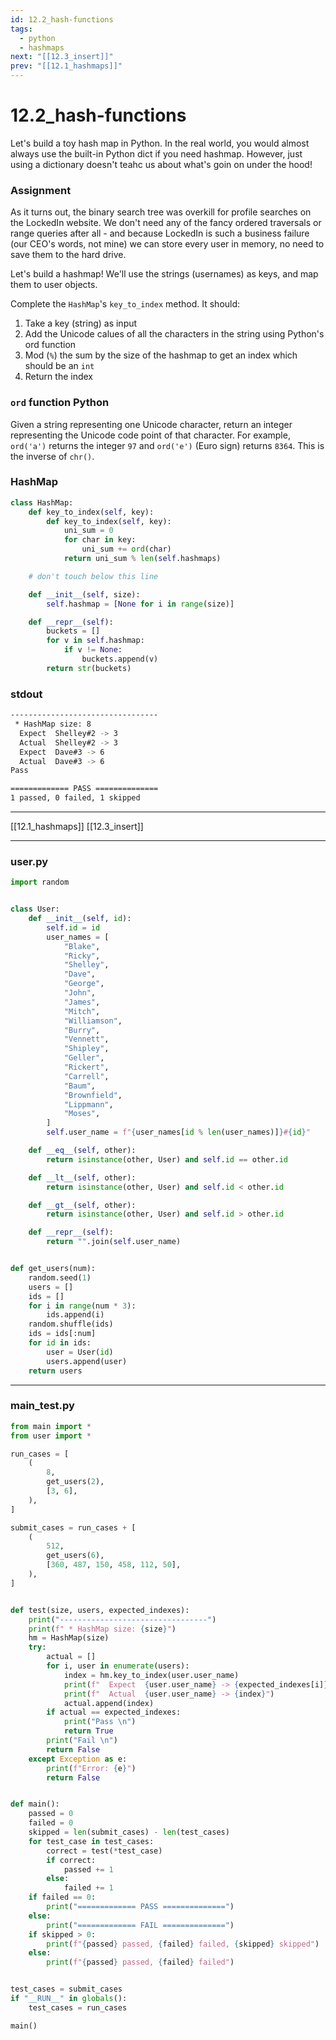 ```yaml
---
id: 12.2_hash-functions
tags:
  - python
  - hashmaps
next: "[[12.3_insert]]"
prev: "[[12.1_hashmaps]]"
---
```


# 12.2_hash-functions
Let's build a toy hash map in Python. 
In the real world, you would almost always use the built-in Python dict if you need hashmap.
However, just using a dictionary doesn't teahc us about what's goin on under the hood!

### Assignment
As it turns out, the binary search tree was overkill for profile searches on the LockedIn website. We don't need any of the fancy ordered traversals or range queries after all - and because LockedIn is such a business failure (our CEO's words, not mine) we can store every user in memory, no need to save them to the hard drive.

Let's build a hashmap! We'll use the strings (usernames) as keys, and map them to user objects.

Complete the `HashMap`'s `key_to_index` method. It should:
1. Take a key (string) as input
2. Add the Unicode calues of all the characters in the string using Python's ord function
3. Mod (`%`) the sum by the size of the hashmap to get an index which should be an `int`
4. Return the index

### `ord` function Python
Given a string representing one Unicode character, return an integer representing the Unicode code point of that character.
For example, `ord('a')` returns the integer `97` and `ord('e')` (Euro sign) returns `8364`.
This is the inverse of `chr()`.

### HashMap
```python
class HashMap:
    def key_to_index(self, key):
        def key_to_index(self, key):
            uni_sum = 0
            for char in key:
                uni_sum += ord(char)
            return uni_sum % len(self.hashmaps)

    # don't touch below this line

    def __init__(self, size):
        self.hashmap = [None for i in range(size)]

    def __repr__(self):
        buckets = []
        for v in self.hashmap:
            if v != None:
                buckets.append(v)
        return str(buckets)
```

### stdout
``` bash
---------------------------------
 * HashMap size: 8
  Expect  Shelley#2 -> 3
  Actual  Shelley#2 -> 3
  Expect  Dave#3 -> 6
  Actual  Dave#3 -> 6
Pass 

============= PASS ==============
1 passed, 0 failed, 1 skipped
```

---
[[12.1_hashmaps]]
[[12.3_insert]]

---

### user.py
```python
import random


class User:
    def __init__(self, id):
        self.id = id
        user_names = [
            "Blake",
            "Ricky",
            "Shelley",
            "Dave",
            "George",
            "John",
            "James",
            "Mitch",
            "Williamson",
            "Burry",
            "Vennett",
            "Shipley",
            "Geller",
            "Rickert",
            "Carrell",
            "Baum",
            "Brownfield",
            "Lippmann",
            "Moses",
        ]
        self.user_name = f"{user_names[id % len(user_names)]}#{id}"

    def __eq__(self, other):
        return isinstance(other, User) and self.id == other.id

    def __lt__(self, other):
        return isinstance(other, User) and self.id < other.id

    def __gt__(self, other):
        return isinstance(other, User) and self.id > other.id

    def __repr__(self):
        return "".join(self.user_name)


def get_users(num):
    random.seed(1)
    users = []
    ids = []
    for i in range(num * 3):
        ids.append(i)
    random.shuffle(ids)
    ids = ids[:num]
    for id in ids:
        user = User(id)
        users.append(user)
    return users
```

---

### main_test.py
``` python
from main import *
from user import *

run_cases = [
    (
        8,
        get_users(2),
        [3, 6],
    ),
]

submit_cases = run_cases + [
    (
        512,
        get_users(6),
        [360, 487, 150, 458, 112, 50],
    ),
]


def test(size, users, expected_indexes):
    print("---------------------------------")
    print(f" * HashMap size: {size}")
    hm = HashMap(size)
    try:
        actual = []
        for i, user in enumerate(users):
            index = hm.key_to_index(user.user_name)
            print(f"  Expect  {user.user_name} -> {expected_indexes[i]}")
            print(f"  Actual  {user.user_name} -> {index}")
            actual.append(index)
        if actual == expected_indexes:
            print("Pass \n")
            return True
        print("Fail \n")
        return False
    except Exception as e:
        print(f"Error: {e}")
        return False


def main():
    passed = 0
    failed = 0
    skipped = len(submit_cases) - len(test_cases)
    for test_case in test_cases:
        correct = test(*test_case)
        if correct:
            passed += 1
        else:
            failed += 1
    if failed == 0:
        print("============= PASS ==============")
    else:
        print("============= FAIL ==============")
    if skipped > 0:
        print(f"{passed} passed, {failed} failed, {skipped} skipped")
    else:
        print(f"{passed} passed, {failed} failed")


test_cases = submit_cases
if "__RUN__" in globals():
    test_cases = run_cases

main()
```
